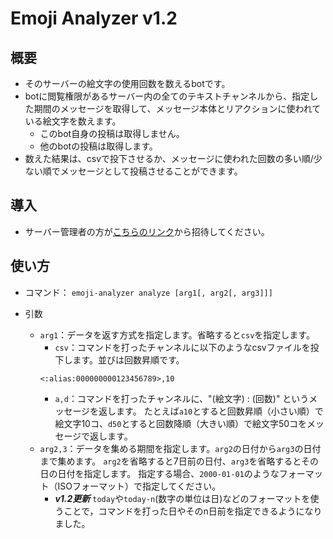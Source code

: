 # Emoji Analyzer v1.2

##  概要
*   そのサーバーの絵文字の使用回数を数えるbotです。
*   botに閲覧権限があるサーバー内の全てのテキストチャンネルから、指定した期間のメッセージを取得して、メッセージ本体とリアクションに使われている絵文字を数えます。
    *   このbot自身の投稿は取得しません。
    *   他のbotの投稿は取得します。
*   数えた結果は、csvで投下させるか、メッセージに使われた回数の多い順/少ない順でメッセージとして投稿させることができます。

##  導入
*   サーバー管理者の方が[こちらのリンク](https://discord.com/api/oauth2/authorize?client_id=837676143104622592&permissions=100352&scope=bot)から招待してください。

## 使い方
*   コマンド：
`emoji-analyzer analyze [arg1[, arg2[, arg3]]]`

*   引数
    *   `arg1`：データを返す方式を指定します。省略すると`csv`を指定します。
        *   `csv`：コマンドを打ったチャンネルに以下のようなcsvファイルを投下します。並びは回数昇順です。
        ```
        <:alias:000000000123456789>,10
        ```
        *   `a,d`：コマンドを打ったチャンネルに、"(絵文字) : (回数)" というメッセージを返します。
        たとえば`a10`とすると回数昇順（小さい順）で絵文字10コ、`d50`とすると回数降順（大きい順）で絵文字50コをメッセージで返します。
    *   `arg2,3`：データを集める期間を指定します。`arg2`の日付から`arg3`の日付まで集めます。
    `arg2`を省略すると7日前の日付、`arg3`を省略するとその日の日付を指定します。
    指定する場合、`2000-01-01`のようなフォーマット（ISOフォーマット）で指定してください。
        *   ***v1.2更新*** `today`や`today-n`(数字の単位は日)などのフォーマットを使うことで，コマンドを打った日やそのn日前を指定できるようになりました。
